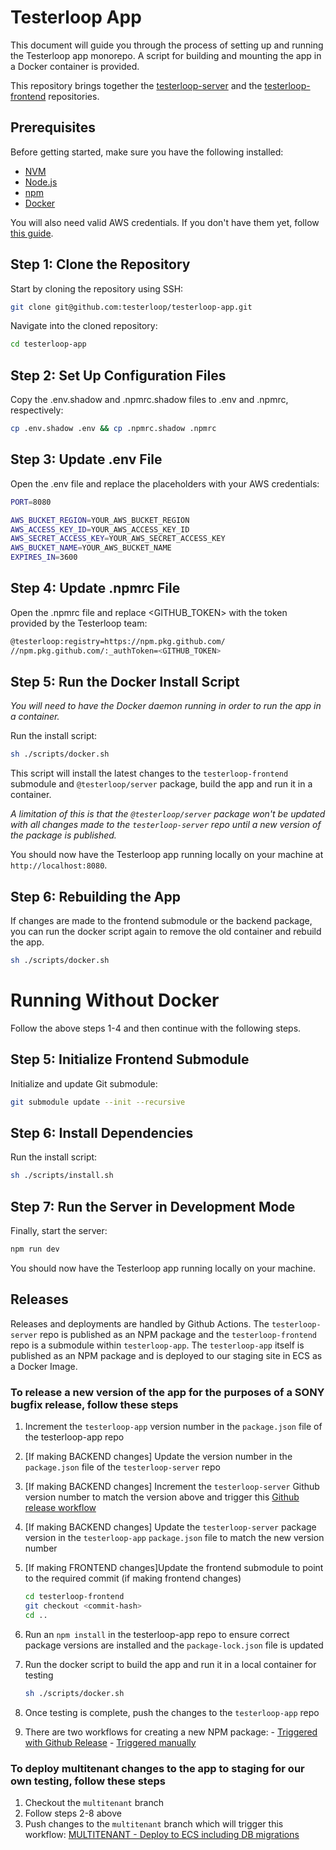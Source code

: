 # Testerloop App 

This document will guide you through the process of setting up and running the Testerloop app monorepo. A script for building and mounting the app in a Docker container is provided. 

This repository brings together the [testerloop-server](https://github.com/testerloop/testerloop-server) and the [testerloop-frontend](https://github.com/testerloop/testerloop-frontend) repositories. 

## Prerequisites

Before getting started, make sure you have the following installed:

- [NVM](https://github.com/nvm-sh/nvm) 
- [Node.js](https://nodejs.org/en/download/)
- [npm](https://www.npmjs.com/get-npm)
- [Docker](https://docs.docker.com/get-docker/)

You will also need valid AWS credentials. If you don't have them yet, follow [this guide](https://docs.aws.amazon.com/IAM/latest/UserGuide/security-creds.html#access-keys-and-secret-access-keys).

## Step 1: Clone the Repository

Start by cloning the repository using SSH:

```bash
git clone git@github.com:testerloop/testerloop-app.git
```

Navigate into the cloned repository:

```bash
cd testerloop-app
```

## Step 2: Set Up Configuration Files

Copy the .env.shadow and .npmrc.shadow files to .env and .npmrc, respectively:

```bash
cp .env.shadow .env && cp .npmrc.shadow .npmrc
```

## Step 3: Update .env File

Open the .env file and replace the placeholders with your AWS credentials:

```bash
PORT=8080

AWS_BUCKET_REGION=YOUR_AWS_BUCKET_REGION
AWS_ACCESS_KEY_ID=YOUR_AWS_ACCESS_KEY_ID
AWS_SECRET_ACCESS_KEY=YOUR_AWS_SECRET_ACCESS_KEY
AWS_BUCKET_NAME=YOUR_AWS_BUCKET_NAME
EXPIRES_IN=3600
```

## Step 4: Update .npmrc File

Open the .npmrc file and replace <GITHUB_TOKEN> with the token provided by the Testerloop team:

```bash
@testerloop:registry=https://npm.pkg.github.com/
//npm.pkg.github.com/:_authToken=<GITHUB_TOKEN>
```

## Step 5: Run the Docker Install Script

*_You will need to have the Docker daemon running in order to run the app in a container._*

Run the install script:

```bash
sh ./scripts/docker.sh
```

This script will install the latest changes to the `testerloop-frontend` submodule and `@testerloop/server` package, build the app and run it in a container.

_A limitation of this is that the `@testerloop/server` package won't be updated with all changes made to the `testerloop-server` repo until a new version of the package is published._

You should now have the Testerloop app running locally on your machine at `http://localhost:8080`.

## Step 6: Rebuilding the App

If changes are made to the frontend submodule or the backend package, you can run the docker script again to remove the old container and rebuild the app.

```bash
sh ./scripts/docker.sh
```

# Running Without Docker

Follow the above steps 1-4 and then continue with the following steps.

## Step 5: Initialize Frontend Submodule

Initialize and update Git submodule:

```bash
git submodule update --init --recursive
```

## Step 6: Install Dependencies

Run the install script:

```bash
sh ./scripts/install.sh
```
## Step 7: Run the Server in Development Mode

Finally, start the server:

```bash
npm run dev
```

You should now have the Testerloop app running locally on your machine.


## Releases

Releases and deployments are handled by Github Actions. The `testerloop-server` repo is published as an NPM package and the `testerloop-frontend` repo is a submodule within `testerloop-app`. The `testerloop-app` itself is published as an NPM package and is deployed to our staging site in ECS as a Docker Image.

### To release a new version of the app for the purposes of a SONY bugfix release, follow these steps

1. Increment the `testerloop-app` version number in the `package.json` file of the testerloop-app repo
2. [If making BACKEND changes] Update the version number in the `package.json` file of the `testerloop-server` repo
3. [If making BACKEND changes] Increment the `testerloop-server` Github version number to match the version above and trigger this [Github release workflow](https://github.com/testerloop/testerloop-server/blob/master/.github/workflows/release-package.yml)
4. [If making BACKEND changes] Update the `testerloop-server` package version in the `testerloop-app` `package.json` file to match the new version number
5. [If making FRONTEND changes]Update the frontend submodule to point to the required commit (if making frontend changes)

    ```bash
    cd testerloop-frontend
    git checkout <commit-hash>
    cd ..
    ```

6. Run an `npm install` in the testerloop-app repo to ensure correct package versions are installed and the `package-lock.json` file is updated
7. Run the docker script to build the app and run it in a local container for testing

    ```bash
    sh ./scripts/docker.sh
    ```

8. Once testing is complete, push the changes to the `testerloop-app` repo
9. There are two workflows for creating a new NPM package:
        - [Triggered with Github Release](https://github.com/testerloop/testerloop-app/actions/workflows/release-package.yml)
        - [Triggered manually](https://github.com/testerloop/testerloop-app/actions/workflows/sony-release-package.yml)

### To deploy multitenant changes to the app to staging for our own testing, follow these steps

1. Checkout the `multitenant` branch
2. Follow steps 2-8 above
3. Push changes to the `multitenant` branch which will trigger this workflow: [MULTITENANT - Deploy to ECS including DB migrations](https://github.com/testerloop/testerloop-app/actions/workflows/deploy.yml)